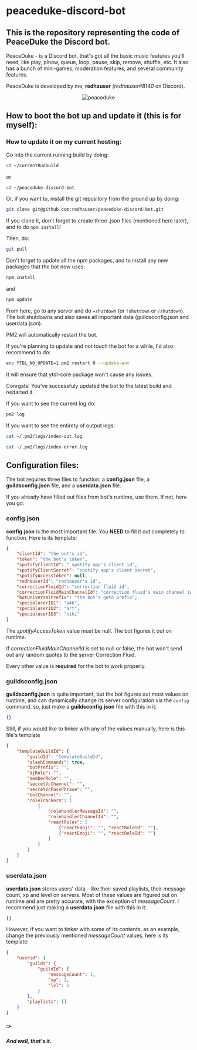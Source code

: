 # peaceduke-discord-bot
## This is the repository representing the code of PeaceDuke the Discord bot.

PeaceDuke - is a Discord bot, that's got all the basic music features you'll need, like play, plnow, queue, loop, pause, skip, remove, shuffle, etc. It also has a bunch of mini-games, moderation features, and several community features. 

PeaceDuke is developed by me, **redhauser** (_redhauser#8140_ on Discord).

<p align="center">
  <img src="https://cdn.discordapp.com/attachments/760919347131973682/940014844449546290/epicemoji.png" alt="peaceduke">
</p>

## How to boot the bot up and update it (this is for myself):

### How to update it on my current hosting:

Go into the current running build by doing:

```sh
cd ~/currentRunbuild
```

or

```sh
cd ~/peaceduke-discord-bot
```

Or, if you want to, install the git repository from the ground up by doing:

```sh
git clone git@github.com:redhauser/peaceduke-discord-bot.git
```

If you clone it, don't forget to create three .json files (mentioned here later), and to do `npm install`!

Then, do:

```sh
git pull
```

Don't forget to update all the npm packages, and to install any new packages that the bot now uses:

```sh
npm install
```

and

```sh
npm update
```

From here, go to any server and do `=shutdown` (or `!shutdown` or `/shutdown`). The bot shutdowns and also saves all important data (guildsconfig.json and userdata.json).

PM2 will automatically restart the bot.

If you're planning to update and not touch the bot for a while, I'd also recommend to do:

```sh
env YTDL_NO_UPDATE=1 pm2 restart 0 --update-env
```

It will ensure that ytdl-core package won't cause any issues.

Conrgats! You've successfuly updated the bot to the latest build and restarted it.

If you want to see the current log do:

```sh
pm2 log
```

If you want to see the entirety of output logs:

```sh
cat ~/.pm2/logs/index-out.log
```

```sh
cat ~/.pm2/logs/index-error.log
```

## Configuration files:

The bot requires three files to function: a **config.json** file, a **guildsconfig.json** file, and a **userdata.json** file.

If you already have filled out files from bot's runtime, use them. If not, here you go:

### config.json

**config.json** is the most important file. You **NEED** to fill it out completely to function. Here is its template:

```json
{
    "clientId": "the bot's id",
    "token": "the bot's token",
    "spotifyClientId": " spotify app's client id",
    "spotifyClientSecret": "spotify app's client secret",
    "spotifyAccessToken": null,
    "redhauserId": "redhauser's id",
    "correctionFluidId": "correction fluid id",
    "correctionFluidMainChannelId": "correction fluid's main channel id",
    "botUniversalPrefix": "the bot's goto prefix",
    "specialuserID1": "a4k",
    "specialuserID2": "art",
    "specialuserID3": "niki"
}
```

The _spotifyAccessToken_ value must be null. The bot figures it out on runtime.

If _correctionFluidMainChannelId_ is set to null or false, the bot won't send out any random quotes to the server Correction Fluid.

Every other value is **required** for the bot to work properly.

### guildsconfig.json

**guildsconfig.json** is quite important, but the bot figures out most values on runtime, and can dynamically change its server configuration via the `config` command. so, just make a **guildsconfig.json** file with this in it:

```json
{}
```

Still, if you would like to tinker with any of the values manually, here is this file's template

```json
{
    "templateGuildId": {
        "guildId": "templateGuildId",
        "slashCommands": true,
        "botPrefix": "",
        "djRole": "",
        "memberRole": "",
        "secretVcChannel": "",
        "secretVcPassPhrase": "",
        "botChannel": "",
        "roleTrackers": [
            {
                "rolehandlerMessageId": "",
                "rolehandlerChannelId": "",
                "reactRoles": [
                    {"reactEmoji": "", "reactRoleId": ""},
                    {"reactEmoji": "", "reactRoleId": ""}
                ]
            }
        ]
    }
}
```

### userdata.json

**userdata.json** stores users' data - like their saved playlists, their message count, xp and level on servers. Most of these values are figured out on runtime and are pretty accurate, with the exception of _messageCount_. I recommend just making a **userdata.json** file with this in it:

```json
{}
```

However, if you want to tinker with some of its contents, as an example, change the previously mentioned _messageCount_ values, here is its template: 

```json
{
    "userid": {
        "guilds": {
            "guildId": {
                "messageCount": 1,
                "xp": 1,
                "lvl": 1
            }
        },
        "playlists": []
    }
}
```

##### :>

##### And well, that's it.
